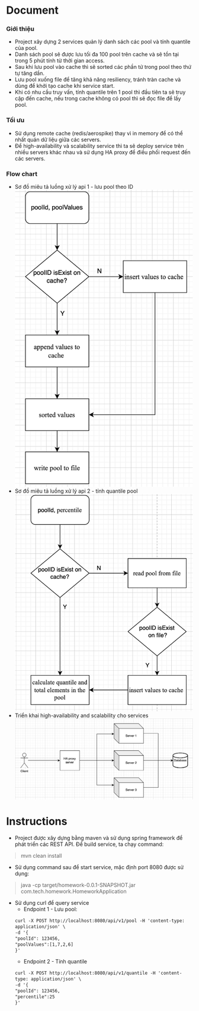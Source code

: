 # Document
### Giới thiệu
- Project xây dựng 2 services quản lý danh sách các pool và tính quantile của pool.
- Danh sách pool sẽ được lưu tối đa 100 pool trên cache và sẽ tồn tại trong 5 phút tính từ thời gian access.
- Sau khi lưu pool vào cache thì sẽ sorted các phần tử trong pool theo thứ tự tăng dần.
- Lưu pool xuống file để tăng khả năng resiliency, tránh tràn cache và dùng để khởi tạo cache khi service start.
- Khi có nhu cầu truy vấn, tính quantile trên 1 pool thì đầu tiên ta sẽ truy cập
  đến cache, nếu trong cache không có pool thì sẽ đọc file để lấy pool.
### Tối ưu
- Sử dụng remote cache (redis/aerospike) thay vì in memory để có thể nhất quán dữ liệu giữa các servers.
- Để high-availability và scalability service thì ta sẽ deploy service trên nhiều servers khác nhau và
  sử dụng HA proxy để điều phối request đến các servers.

### Flow chart
- Sơ đồ miêu tả luồng xử lý api 1 - lưu pool theo ID
  ![Save-pool](images/pool.png)
- Sơ đồ miêu tả luồng xử lý api 2 - tính quantile pool
  ![Calculate quantile](images/quantile.png)
- Triển khai high-availability and scalability cho services
  ![HA_and_scalability](images/HA_and_scalability.png)

# Instructions
- Project được xây dựng bằng maven và sử dụng spring framework để phát triển các REST API.
  Để build service, ta chạy command:
> mvn clean install 
- Sử dụng command sau để start service, mặc định port 8080 được sử dụng:
> java -cp target/homework-0.0.1-SNAPSHOT.jar com.tech.homework.HomeworkApplication
- Sử dụng curl để query service
  - Endpoint 1 - Lưu pool: 
  ```
  curl -X POST http://localhost:8080/api/v1/pool -H 'content-type: application/json' \
  -d '{
  "poolId": 123456,
  "poolValues":[1,7,2,6]
  }'
  ```
  - Endpoint 2 - Tính quantile
  ```
  curl -X POST http://localhost:8080/api/v1/quantile -H 'content-type: application/json' \
  -d '{
  "poolId": 123456,
  "percentile":25
  }'
  ```